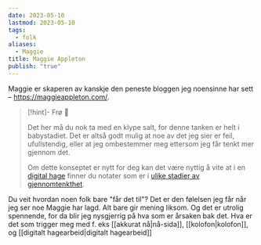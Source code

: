 ```yaml
---
date: 2023-05-10
lastmod: 2023-05-10
tags:
  - folk
aliases:
  - Maggie
title: Maggie Appleton
publish: "true"
---
```


Maggie er skaperen av kanskje den peneste bloggen jeg noensinne har sett – https://maggieappleton.com/. 

> [!hint]- Frø  🌱
>
> Det her må du nok ta med en klype salt, for denne tanken er helt i babystadiet. Det er altså godt mulig at noe av det jeg sier er feil, ufullstendig, eller at jeg ombestemmer meg ettersom jeg får tenkt mer gjennom det.
> 
> Om dette konseptet er nytt for deg kan det være nyttig å vite at i en [digital hage](digitalt%20hagearbeid.md) finner du notater som er i [ulike stadier av gjennomtenkthet](stadier%20av%20gjennomtenkthet.md).

Du veit hvordan noen folk bare "får det til"? Det er den følelsen jeg får når jeg ser noe Maggie har lagd. Alt bare gir mening liksom. Og det er utrolig spennende, for da blir jeg nysgjerrig på hva som er årsaken bak det. Hva er det som trigger meg med f. eks [[akkurat nå|nå-sida]], [[kolofon|kolofon]], og [[digitalt hagearbeid|digitalt hagearbeid]]
